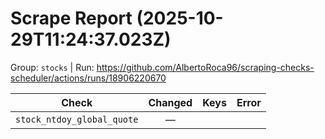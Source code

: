 # Scrape Report (2025-10-29T11:24:37.023Z)

Group: `stocks`  |  Run: https://github.com/AlbertoRoca96/scraping-checks-scheduler/actions/runs/18906220670

| Check | Changed | Keys | Error |
|---|:---:|:--|:--|
| `stock_ntdoy_global_quote` | — |  |  |
